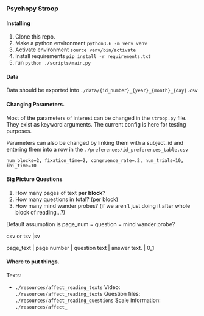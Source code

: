 ### Psychopy Stroop

#### Installing

1. Clone this repo.
2. Make a python environment `python3.6 -m venv venv`
3. Activate environment `source venv/bin/activate`
4. Install requirements `pip install -r requirements.txt`
5. run `python ./scripts/main.py`

#### Data

Data should be exported into `./data/{id_number}_{year}_{month}_{day}.csv`

#### Changing Parameters.

Most of the parameters of interest can be changed in the `stroop.py` file. They exist as keyword arguments. The current config is here for testing purposes.

Parameters can also be changed by linking them with a subject_id and entering them into a row in the `./preferences/id_preferences_table.csv`

```
num_blocks=2, fixation_time=2, congruence_rate=.2, num_trials=10, ibi_time=10
```

#### Big Picture Questions

1. How many pages of text **per block**?
2. How many questions in total? (per block)
3. How many mind wander probes? (if we aren't just doing it after whole block of reading...?)

Default assumption is page_num = question = mind wander probe?

csv or tsv |sv

page_text | page number | question text | answer text. | 0_1

#### Where to put things.

Texts:
  - `./resources/affect_reading_texts`
Video:
    `./resources/affect_reading_texts`
Question files:
    `./resources/affect_reading_questions`
Scale information:
    `./resources/affect_`
